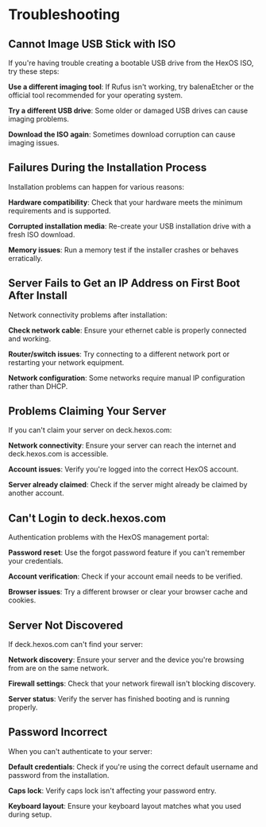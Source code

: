 # Troubleshooting

## Cannot Image USB Stick with ISO

If you're having trouble creating a bootable USB drive from the HexOS ISO, try these steps:

**Use a different imaging tool**: If Rufus isn't working, try balenaEtcher or the official tool recommended for your operating system.

**Try a different USB drive**: Some older or damaged USB drives can cause imaging problems.

**Download the ISO again**: Sometimes download corruption can cause imaging issues.

## Failures During the Installation Process

Installation problems can happen for various reasons:

**Hardware compatibility**: Check that your hardware meets the minimum requirements and is supported.

**Corrupted installation media**: Re-create your USB installation drive with a fresh ISO download.

**Memory issues**: Run a memory test if the installer crashes or behaves erratically.

## Server Fails to Get an IP Address on First Boot After Install

Network connectivity problems after installation:

**Check network cable**: Ensure your ethernet cable is properly connected and working.

**Router/switch issues**: Try connecting to a different network port or restarting your network equipment.

**Network configuration**: Some networks require manual IP configuration rather than DHCP.

## Problems Claiming Your Server

If you can't claim your server on deck.hexos.com:

**Network connectivity**: Ensure your server can reach the internet and deck.hexos.com is accessible.

**Account issues**: Verify you're logged into the correct HexOS account.

**Server already claimed**: Check if the server might already be claimed by another account.

## Can't Login to deck.hexos.com

Authentication problems with the HexOS management portal:

**Password reset**: Use the forgot password feature if you can't remember your credentials.

**Account verification**: Check if your account email needs to be verified.

**Browser issues**: Try a different browser or clear your browser cache and cookies.

## Server Not Discovered

If deck.hexos.com can't find your server:

**Network discovery**: Ensure your server and the device you're browsing from are on the same network.

**Firewall settings**: Check that your network firewall isn't blocking discovery.

**Server status**: Verify the server has finished booting and is running properly.

## Password Incorrect

When you can't authenticate to your server:

**Default credentials**: Check if you're using the correct default username and password from the installation.

**Caps lock**: Verify caps lock isn't affecting your password entry.

**Keyboard layout**: Ensure your keyboard layout matches what you used during setup.